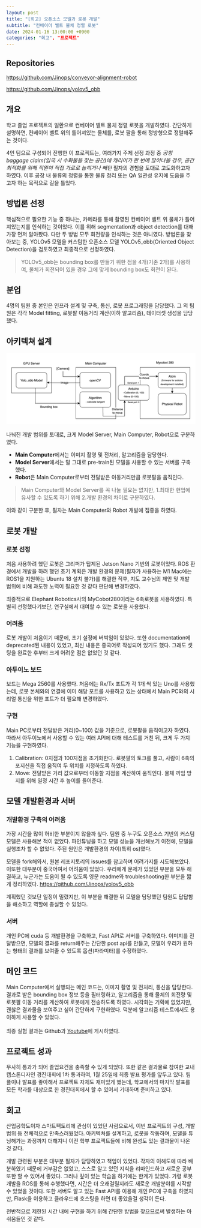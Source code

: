 ```yaml
---
layout: post
title: "[회고] 오픈소스 모델과 로봇 개발"
subtitle: "컨베이어 벨트 물체 정렬 로봇"
date: 2024-01-16 13:00:00 +0900
categories: "회고", "프로젝트"
---
```


## Repositories
https://github.com/Jinops/conveyor-alignment-robot

https://github.com/Jinops/yolov5_obb

## 개요
학교 졸업 프로젝트의 일환으로 컨베이어 벨트 물체 정렬 로봇을 개발하였다. 간단하게 설명하면, 컨베이어 벨트 위의 틀어져있는 물체를, 로봇 팔을 통해 정방형으로 정렬해주는 것이다.

4인 팀으로 구성되어 진행한 이 프로젝트는, 여러가지 주제 선정 과정 중 *공항 baggage claim(입국 시 수화물을 찾는 공간)에 캐리어가 한 번에 많이나올 경우, 공간 최적화를 위해 직원이 직접 가로로 눕히거나 빼던* 필자의 경험을 토대로 고도화하고자 하였다. 이후  공장 내 물류의 정렬을 통한 물류 정리 또는 QA 일관성 유지에 도움을 주고자 하는 목적으로 길을 틀었다.

## 방법론 선정
핵심적으로 필요한 기능 중 하나는, 카메라를 통해 촬영된 컨베이어 벨트 위 물체가 틀어져있는지를 인식하는 것이었다. 이를 위해 segmentation과 object detection를 대해 가장 먼저 알아봤다. 다만 두 방법 모두 회전량을 인식하는 것은 아니였다. 방법론을 찾아보는 중, YOLOv5 모델을 커스텀한 오픈소스 모델 YOLOv5_obb(Oriented Object Detection)을 검토하였고 최종적으로 선정하였다.

> YOLOv5_obb는 bounding box를 만들기 위한 점을 4개(기존 2개)를 사용하여, 물체가 회전되어 있을 경우 그에 맞게 bounding box도 회전이 된다.

## 분업
4명의 팀원 중 본인은 인프라 설계 및 구축, 통신, 로봇 프로그래밍을 담당했다. 그 외 팀원은 각각 Model fitting, 로봇팔 이동거리 계산(이하 알고리즘), 데이터셋 생성을 담당했다.

## 아키텍쳐 설계
![아키텍쳐](https://github.com/Jinops/conveyor-alignment-robot/raw/main/flow_diagram.png)

나눠진 개발 범위를 토대로, 크게 Model Server, Main Computer, Robot으로 구분하였다. 
- **Main Computer**에서는 이미지 촬영 및 전처리, 알고리즘을 담당한다. 
- **Model Server**에서는 말 그대로 pre-train된 모델을 사용할 수 있는 서버를 구축했다. 
- **Robot**은 Main Computer로부터 전달받은 이동거리만큼 로봇팔을 움직인다. 

> Main Computer와 Model Server를 꼭 나눌 필요는 없지만, 1.최대한 현업에 유사할 수 있도록 하기 위해 2.개발 환경의 차이로 구분하였다.

이와 같이 구분한 후, 필자는 Main Computer와 Robot 개발에 집중을 하였다.

## 로봇 개발

### 로봇 선정
처음 사용하려 했던 로봇은 그리퍼가 탑제된 Jetson Nano 기반의 로봇이었다. ROS 환경에서 개발을 하려 했던 초기 계획은 개발 환경의 문제(필자가 사용하는 M1 Mac에는 ROS1을 지원하는 Ubuntu 18 설치 불가)를 해결한 직후, 지도 교수님의 제안 및 개발 범위에 비해 과도한 노력이 필요한 것 같다 판단해 변경하였다.

최종적으로 Elephant Robotics사의 MyCobot280이라는 6축로봇을 사용하였다. 특별히 선정했다기보단, 연구실에서 대여할 수 있는 로봇을 사용했다.

### 어려움
로봇 개발이 처음이기 때문에, 초기 설정에 버벅임이 있었다. 또한 
documentation에 deprecated된 내용이 있었고, 최신 내용은 중국어로 작성되어 있기도 했다. 그래도 셋팅을 완료한 후부터 크게 어려운 점은 없었던 것 같다. 

### 아두이노 보드
보드는 Mega 2560를 사용했다. 처음에는 Rx/Tx 포트가 각 1개 씩 있는 Uno를 사용했는데, 로봇 본체와의 연결에 이미 해당 포트를 사용하고 있는 상태에서 Main PC와의 시리얼 통신을 위한 포트가 더 필요해 변경하였다.

### 구현
Main PC로부터 전달받은 거리(0~100) 값을 기준으로, 로봇팔을 움직이고자 하였다. 따라서 
아두이노에서 사용할 수 있는 여러 API에 대해 테스트를 거친 뒤, 크게 두 가지 기능을 구현하였다.
1. Calibration: 0지점과 100지점을 초기화한다. 로봇팔의 토크를 풀고, 사람이 6축의 포지션을 직접 움직여 두 위치를 지정하도록 하였다.
2. Move: 전달받은 거리 값으로부터 이동할 지점을 계산하여 움직인다. 물체 끼임 방지를 위해 일정 시간 후 높이를 들어준다.

## 모델 개발환경과 서버
### 개발환경 구축의 어려움 
가장 시간을 많이 허비한 부분이지 않을까 싶다. 팀원 중 누구도 오픈소스 기반의 커스텀 모델은 사용해본 적이 없었다. 파인튜닝을 하고 모델 성능을 개선해보기 이전에, 모델을 실행조차 할 수 없었다. 주된 원인은 개발환경의 차이(특히 os)였다.

모델을 fork해와서, 원본 레포지토리의 issues를 참고하며 어려가지를 시도해보았다. 이또한 대부분이 중국어여서 어려움이 있었다. 우리에게 문제가 있었던 부분을 모두 해결하고, 누군가는 도움이 될 수 있도록 영문 readme와 troubleshooting한 부분을 짧게 정리하였다. 
https://github.com/Jinops/yolov5_obb

계획했던 것보단 일정이 밀렸지만, 이 부분을 해결한 뒤 모델을 담당했던 팀원도 답답함을 해소하고 역할에 충실할 수 있었다.

### 서버
개인 PC에 cuda 등 개발환경을 구축하고, Fast API로 서버를 구축하였다. 이미지를 전달받으면, 모델의 결과를 return해주는 간단한 post api를 만들고, 모델이 우리가 원하는 형태의 결과를 보여줄 수 있도록 옵션(파라미터)를 수정하였다.

## 메인 코드
Main Computer에서 실행되는 메인 코드는, 이미지 촬영 및 전처리, 통신을 담당한다. 결과로 받은 bounding box 정보 등을 필터링하고, 알고리즘을 통해 물체의 회전량 및 로봇팔 이동 거리를 계산하여 로봇에게 전송하도록 하였다. 시각화는 기획에 없었지만, 괜찮은 결과물을 보여주고 싶어 간단하게 구현하였다. 덕분에 알고리즘 테스트에서도 용이하게 사용할 수 있었다.
<br/><br/>
최종 실험 결과는 Github과 [Youtube](https://youtu.be/UYmC-FVZ9Nw?si=A0M36d8f3CrFivbh)에 게시하였다. 

## 프로젝트 성과
무사히 통과가 되어 졸업요건을 충족할 수 있게 되었다. 또한 같은 결과물로 참여한 교내 캡스톤디자인 경진대회에 1차 통과하여, 1월 25일에 최종 발표 평가를 앞두고 있다. 팀플이나 발표를 좋아해서 프로젝트 자체도 재미있게 했는데, 학교에서의 마지막 발표를 모든 학과를 대상으로 한 경진대회에서 할 수 있어서 기대하며 준비하고 있다. 

## 회고
산업공학도이자 스마트팩토리에 관심이 있었던 사람으로서, 이번 프로젝트의 구성, 개발 범위 등 전체적으로 만족스러웠었다. 아키텍쳐를 설계하고, 로봇을 작동하며, 모델을 튜닝해가는 과정까지 더해지니 이전 학부 프로젝트들에 비해 완성도 있는 결과물이 나온 것 같다.

개발 관련된 부분은 대부분 필자가 담당하였고 책임이 있었다. 각자의 이해도에 따라 배분하였기 때문에 거부감은 없었고, 스스로 알고 있던 지식을 리마인드하고 새로운 공부 또한 할 수 있어서 좋았다. 그러나 깊이 있는 학습을 하기에는 한계가 있었다. 가령 로봇 개발을 ROS를 통해 수행했다면, 시간은 더 오래걸릴지라도 새로운 개발분야를 시작할 수 있었을 것이다. 또한 서버도 알고 있는 Fast API를 이용해 개인 PC에 구축을 하였지만, Flask을 이용하고 클라우드에 호스팅을 하면 더 좋았을걸 생각이 든다. 

전반적으로 제한된 시간 내에 구현을 하기 위해 간단한 방법을 찾으므로써 발생하는 아쉬움들인 것 같다.
